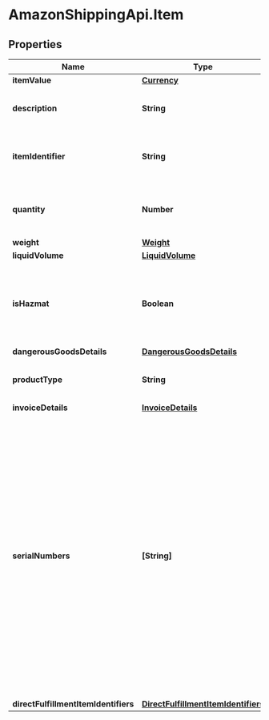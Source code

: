 # AmazonShippingApi.Item

## Properties

Name | Type | Description | Notes
------------ | ------------- | ------------- | -------------
**itemValue** | [**Currency**](Currency.md) |  | [optional] 
**description** | **String** | The product description of the item. | [optional] 
**itemIdentifier** | **String** | A unique identifier for an item provided by the client. | [optional] 
**quantity** | **Number** | The number of units. This value is required. | 
**weight** | [**Weight**](Weight.md) |  | [optional] 
**liquidVolume** | [**LiquidVolume**](LiquidVolume.md) |  | [optional] 
**isHazmat** | **Boolean** | When true, the item qualifies as hazardous materials (hazmat). Defaults to false. | [optional] 
**dangerousGoodsDetails** | [**DangerousGoodsDetails**](DangerousGoodsDetails.md) |  | [optional] 
**productType** | **String** | The product type of the item. | [optional] 
**invoiceDetails** | [**InvoiceDetails**](InvoiceDetails.md) |  | [optional] 
**serialNumbers** | **[String]** | A list of unique serial numbers in an Amazon package that can be used to guarantee non-fraudulent items. The number of serial numbers in the list must be less than or equal to the quantity of items being shipped. Only applicable when channel source is Amazon. | [optional] 
**directFulfillmentItemIdentifiers** | [**DirectFulfillmentItemIdentifiers**](DirectFulfillmentItemIdentifiers.md) |  | [optional] 


